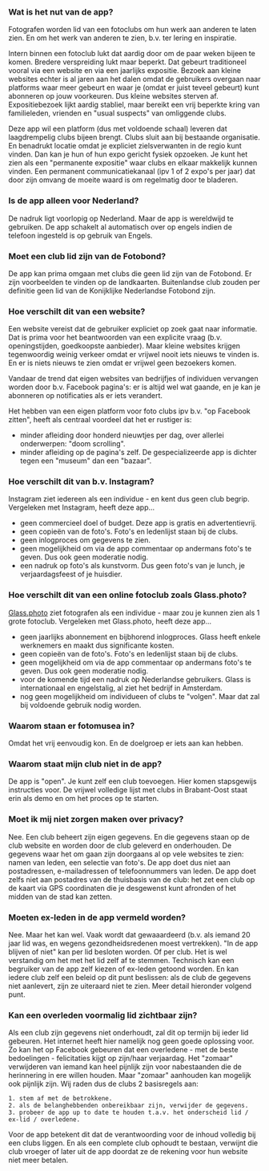 ###  Wat is het nut van de app?

Fotografen worden lid van een fotoclubs om hun werk aan anderen te laten zien. En om het werk van anderen te zien, b.v. ter lering en inspiratie.

Intern binnen een fotoclub lukt dat aardig door om de paar weken bijeen te komen. 
Bredere verspreiding lukt maar beperkt. Dat gebeurt traditioneel vooral via een website en via een jaarlijks expositie.
Bezoek aan kleine websites echter is al jaren aan het dalen omdat de gebruikers overgaan
naar platforms waar meer gebeurt en waar je (omdat er juist teveel gebeurt) kunt abonneren op jouw voorkeuren. Dus kleine websites sterven af.
Expositiebezoek lijkt aardig stabliel, maar bereikt een vrij beperkte kring van familieleden, vrienden en "usual suspects" van omliggende clubs.

Deze app wil een platform (dus met voldoende schaal) leveren dat laagdrempelig clubs bijeen brengt. Clubs sluit aan bij bestaande organisatie. 
En benadrukt locatie omdat je expliciet zielsverwanten in de regio kunt vinden. Dan kan je hun of hun expo gericht fysiek opzoeken.
Je kunt het zien als een "permanente expositie" waar clubs en elkaar makkelijk kunnen vinden. 
Een permanent communicatiekanaal (ipv 1 of 2 expo's per jaar) dat door zijn omvang de moeite waard is om regelmatig door te bladeren.

### Is de app alleen voor Nederland?

De nadruk ligt voorlopig op Nederland. Maar de app is wereldwijd te gebruiken.
De app schakelt al automatisch over op engels indien de telefoon ingesteld is op gebruik van Engels.

### Moet een club lid zijn van de Fotobond?

De app kan prima omgaan met clubs die geen lid zijn van de Fotobond.
Er zijn voorbeelden te vinden op de landkaarten.
Buitenlandse club zouden per definitie geen lid van de Konijklijke Nederlandse Fotobond zijn.

### Hoe verschilt dit van een website?

Een website vereist dat de gebruiker expliciet op zoek gaat naar informatie.
Dat is prima voor het beantwoorden van een explicite vraag (b.v. openingstijden, goedkoopste aanbieder).
Maar kleine websites krijgen tegenwoordig weinig verkeer omdat er vrijwel nooit iets nieuws te vinden is.
En er is niets nieuws te zien omdat er vrijwel geen bezoekers komen. 

Vandaar de trend dat eigen websites van bedrijfjes of individuen vervangen worden door b.v. Facebook pagina's: 
er is altijd wel wat gaande, en je kan je abonneren op notificaties als er iets verandert.

Het hebben van een eigen platform voor foto clubs ipv b.v. "op Facebook zitten", heeft als centraal voordeel dat het er rustiger is:

- minder afleiding door honderd nieuwtjes per dag, over allerlei onderwerpen: "doom scrolling".
- minder afleiding op de pagina's zelf. De gespecializeerde app is dichter tegen een "museum" dan een "bazaar". 

### Hoe verschilt dit van b.v. Instagram?

Instagram ziet iedereen als een individue - en kent dus geen club begrip.
Vergeleken met Instagram, heeft deze app...

- geen commercieel doel of budget. Deze app is gratis en advertentievrij.
- geen copieën van de foto's. Foto's en ledenlijst staan bij de clubs.
- geen inlogproces om gegevens te zien.
- geen mogelijkheid om via de app commentaar op andermans foto's te geven. Dus ook geen moderatie nodig.
- een nadruk op foto's als kunstvorm. Dus geen foto's van je lunch, je verjaardagsfeest of je huisdier.

### Hoe verschilt dit van een online fotoclub zoals Glass.photo?

[Glass.photo](www.glass.photo) ziet fotografen als een individue - maar zou je kunnen zien als 1 grote fotoclub.
Vergeleken met Glass.photo, heeft deze app...

- geen jaarlijks abonnement en bijbhorend inlogproces. Glass heeft enkele werknemers en maakt dus significante kosten.
- geen copieën van de foto's. Foto's en ledenlijst staan bij de clubs.
- geen mogelijkheid om via de app commentaar op andermans foto's te geven. Dus ook geen moderatie nodig.
- voor de komende tijd een nadruk op Nederlandse gebruikers. Glass is internationaal en engelstalig, al ziet het bedrijf in Amsterdam.
- nog geen mogelijkheid om individueen of clubs te "volgen". Maar dat zal bij voldoende gebruik nodig worden.

### Waarom staan er fotomusea in?

Omdat het vrij eenvoudig kon. En de doelgroep er iets aan kan hebben.

### Waarom staat mijn club niet in de app?

De app is "open". Je kunt zelf een club toevoegen. Hier komen stapsgewijs instructies voor.
De vrijwel volledige lijst met clubs in Brabant-Oost staat erin als demo en om het proces op te starten.

### Moet ik mij niet zorgen maken over privacy?

Nee. Een club beheert zijn eigen gegevens. En die gegevens staan op de club website en worden door de club geleverd en onderhouden.
De gegevens waar het om gaan zijn doorgaans al op vele websites te zien: namen van leden, een selectie van foto's.
De app doet dus niet aan postadressen, e-mailadressen of telefoonnummers van leden.
De app doet zelfs niet aan postadres van de thuisbasis van de club: 
het zet een club op de kaart via GPS coordinaten die je desgewenst kunt afronden of het midden van de stad kan zetten.

###  Moeten ex-leden in de app vermeld worden?

Nee. Maar het kan wel. Vaak wordt dat gewaaardeerd (b.v. als iemand 20 jaar lid was, en wegens gezondheidsredenen moest vertrekken).
"In de app blijven of niet" kan per lid besloten worden. Of per club. Het is wel verstandig om het met het lid zelf af te stemmen.
Technisch kan een begruiker van de app zelf kiezen of ex-leden getoond worden.
En kan iedere club zelf een beleid op dit punt beslissen: als de club de gegevens niet aanlevert, zijn ze uiteraard niet te zien.
Meer detail hieronder volgend punt.

###  Kan een overleden voormalig lid zichtbaar zijn?

Als een club zijn gegevens niet onderhoudt, zal dit op termijn bij ieder lid gebeuren. 
Het internet heeft hier namelijk nog geen goede oplossing voor. 
Zo kan het op Facebook gebeuren dat een overledene - met de beste bedoelingen - felicitaties kijgt op zijn/haar verjaardag.
Het "zomaar" verwijderen van iemand kan heel pijnlijk zijn voor nabestaanden die de herinnering in ere willen houden.
Maar "zomaar" aanhouden kan mogelijk ook pijnlijk zijn. 
Wij raden dus de clubs 2 basisregels aan:

    1. stem af met de betrokkene.
    2. als de belanghebbenden onbereikbaar zijn, verwijder de gegevens.
    3. probeer de app up to date te houden t.a.v. het onderscheid lid / ex-lid / overledene.

Voor de app betekent dit dat de verantwoording voor de inhoud volledig bij een clubs liggen. 
En als een complete club ophoudt te bestaan, verwijnt die club vroeger of later uit de app
doordat ze de rekening voor hun website niet meer betalen.
